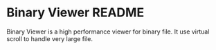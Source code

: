# Binary Viewer README

Binary Viewer is a high performance viewer for binary file. It use virtual scroll to handle very large file.